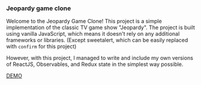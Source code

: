 ### Jeopardy game clone

Welcome to the Jeopardy Game Clone! This project is a simple implementation of the classic TV game show "Jeopardy". The project is built using vanilla JavaScript, which means it doesn't rely on any additional frameworks or libraries. (Except sweetalert, which can be easily replaced with `confirm` for this project) 
 
However, with this project, I managed to write and include my own versions of ReactJS, Observables, and Redux state in the simplest way possible.

[DEMO](https://lasithaprabodha.github.io/jeopardy/)
